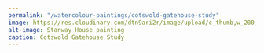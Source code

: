```yaml
---
permalink: "/watercolour-paintings/cotswold-gatehouse-study"
image: https://res.cloudinary.com/dtn9ari2r/image/upload/c_thumb,w_200,g_face/v1533736918/watercolours/wc2v03.jpg
alt-image: Stanway House painting
caption: Cotswold Gatehouse Study
---
```


